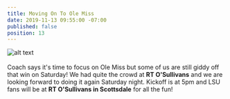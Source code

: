 ```yaml
---
title: Moving On To Ole Miss
date: 2019-11-13 09:55:00 -07:00
published: false
position: 13
---
```


![alt text](https://lsu-phoenix-alumni.github.io/assets/img/OleMissWatchParty.png)  
<br>
Coach says it's time to focus on Ole Miss but some of us are still giddy off that win on Saturday! We had quite the crowd at **RT O'Sullivans** and we are looking forward to doing it again Saturday night. Kickoff is at 5pm and LSU fans will be at **RT O'Sullivans in Scottsdale** for all the fun!